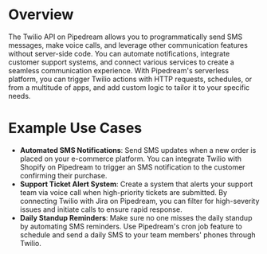 # Overview

The Twilio API on Pipedream allows you to programmatically send SMS messages, make voice calls, and leverage other communication features without server-side code. You can automate notifications, integrate customer support systems, and connect various services to create a seamless communication experience. With Pipedream's serverless platform, you can trigger Twilio actions with HTTP requests, schedules, or from a multitude of apps, and add custom logic to tailor it to your specific needs.

# Example Use Cases

- **Automated SMS Notifications**: Send SMS updates when a new order is placed on your e-commerce platform. You can integrate Twilio with Shopify on Pipedream to trigger an SMS notification to the customer confirming their purchase.
- **Support Ticket Alert System**: Create a system that alerts your support team via voice call when high-priority tickets are submitted. By connecting Twilio with Jira on Pipedream, you can filter for high-severity issues and initiate calls to ensure rapid response.
- **Daily Standup Reminders**: Make sure no one misses the daily standup by automating SMS reminders. Use Pipedream's cron job feature to schedule and send a daily SMS to your team members' phones through Twilio.
